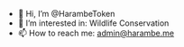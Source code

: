 - 👋 Hi, I’m @HarambeToken
- 👀 I’m interested in: Wildlife Conservation
- 📫 How to reach me: admin@harambe.me
